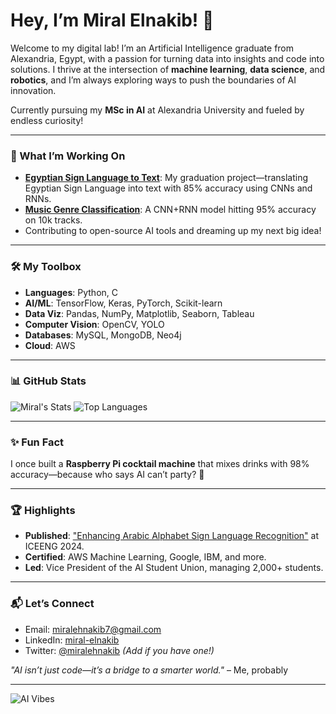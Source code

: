 # Hey, I’m Miral Elnakib! 👋

Welcome to my digital lab! I’m an Artificial Intelligence graduate from Alexandria, Egypt, with a passion for turning data into insights and code into solutions. I thrive at the intersection of **machine learning**, **data science**, and **robotics**, and I’m always exploring ways to push the boundaries of AI innovation.

Currently pursuing my **MSc in AI** at Alexandria University and fueled by endless curiosity!

---

### 🌟 What I’m Working On
- **[Egyptian Sign Language to Text](https://github.com/miralehnakib7/esl-translation)**: My graduation project—translating Egyptian Sign Language into text with 85% accuracy using CNNs and RNNs.
- **[Music Genre Classification](https://github.com/miralehnakib7/music-genre-classifier)**: A CNN+RNN model hitting 95% accuracy on 10k tracks.
- Contributing to open-source AI tools and dreaming up my next big idea!

---

### 🛠️ My Toolbox
- **Languages**: Python, C
- **AI/ML**: TensorFlow, Keras, PyTorch, Scikit-learn
- **Data Viz**: Pandas, NumPy, Matplotlib, Seaborn, Tableau
- **Computer Vision**: OpenCV, YOLO
- **Databases**: MySQL, MongoDB, Neo4j
- **Cloud**: AWS

---

### 📊 GitHub Stats
![Miral's Stats](https://github-readme-stats.vercel.app/api?username=miralehnakib7&show_icons=true&theme=midnight-purple)
![Top Languages](https://github-readme-stats.vercel.app/api/top-langs/?username=miralehnakib7&layout=compact&theme=midnight-purple)

---

### ✨ Fun Fact
I once built a **Raspberry Pi cocktail machine** that mixes drinks with 98% accuracy—because who says AI can’t party? 🍹

---

### 🏆 Highlights
- **Published**: ["Enhancing Arabic Alphabet Sign Language Recognition"](https://ieeexplore.ieee.org/document/10566400) at ICEENG 2024.
- **Certified**: AWS Machine Learning, Google, IBM, and more.
- **Led**: Vice President of the AI Student Union, managing 2,000+ students.

---

### 📬 Let’s Connect
- Email: [miralehnakib7@gmail.com](mailto:miralehnakib7@gmail.com)
- LinkedIn: [miral-elnakib](https://linkedin.com/in/miral-elnakib)
- Twitter: [@miralehnakib](https://twitter.com/miralehnakib) *(Add if you have one!)*

*"AI isn’t just code—it’s a bridge to a smarter world."* – Me, probably

---

![AI Vibes](https://media.giphy.com/media/L4TWWJttB5nI8aW3rS/giphy.gif) <!-- A cool AI-related GIF -->
